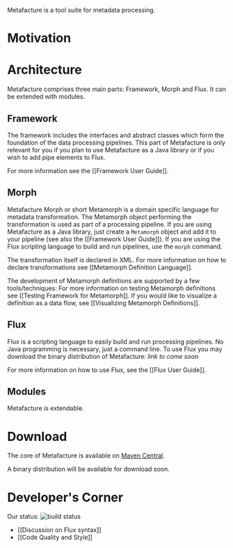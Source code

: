 Metafacture is a tool suite for metadata processing.

# Motivation

# Architecture
Metafacture comprises three main parts: Framework, Morph and Flux. It can be extended with modules.

## Framework
The framework includes the interfaces and abstract classes which form the foundation of the data processing pipelines. This part of Metafacture is only relevant for you if you plan to use Metafacture as a Java library or if you wish to add pipe elements to Flux.

For more information see the [[Framework User Guide]].

## Morph
Metafacture Morph or short Metamorph is a domain specific language for metadata transformation. The Metamorph object performing the transformation is used as part of a processing pipeline. If you are using Metafacture as a Java library, just create a `Metamorph` object and add it to your pipeline (see also the [[Framework User Guide]]). If you are using the Flux scripting language to build and run pipelines, use the `morph` command. 

The transformation itself is declared in XML. For more information on how to declare transformations see [[Metamorph Definition Language]].

The development of Metamorph definitions are supported by a few tools/techniques:
For more information on testing Metamorph definitions see [[Testing Framework for Metamorph]].
If you would like to visualize a definition as a data flow, see [[Visualizing Metamorph Definitions]].


## Flux

Flux is a scripting language to easily build and run processing pipelines. No Java programming is necessary, just a command line. To use Flux you may download the binary distribution of Metafacture:
_link to come soon_

For more information on how to use Flux, see the [[Flux User Guide]].

## Modules

Metafacture is extendable.

# Download

The core of Metafacture is available on [Maven Central](http://search.maven.org/#search%7Cga%7C1%7Cg%3A%22org.culturegraph%22).

A binary distribution will be available for download soon.

# Developer's Corner 
Our status: ![build status](https://travis-ci.org/culturegraph/metafacture-core.png?branch=master)

* [[Discussion on Flux syntax]]
* [[Code Quality and Style]]
